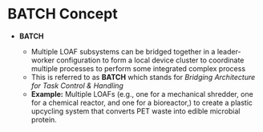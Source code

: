 # BATCH Concept

- **BATCH**

  - Multiple LOAF subsystems can be bridged together in a leader-worker configuration to form a local device cluster to coordinate multiple processes to perform some integrated complex process
  - This is referred to as **BATCH** which stands for _Bridging Architecture for Task Control & Handling_
  - **Example:** Multiple LOAFs (e.g., one for a mechanical shredder, one for a chemical reactor, and one for a bioreactor,) to create a plastic upcycling system that converts PET waste into edible microbial protein.
